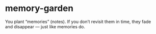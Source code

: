 # memory-garden
You plant “memories” (notes). If you don’t revisit them in time, they fade and disappear — just like memories do.
